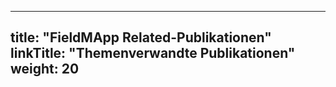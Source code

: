 
---
title: "FieldMApp Related-Publikationen"
linkTitle: "Themenverwandte Publikationen"
weight: 20
---
